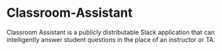 # Classroom-Assistant
Classroom Assistant is a publicly distributable Slack application that can intelligently answer student questions in the place of an instructor or TA.
